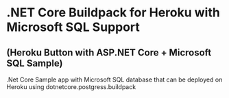 # .NET Core Buildpack for Heroku with Microsoft SQL Support 
## (Heroku Button with ASP.NET Core + Microsoft SQL Sample)

.Net Core Sample app with Microsoft SQL database that can be deployed on Heroku using dotnetcore.postgress.buildpack
